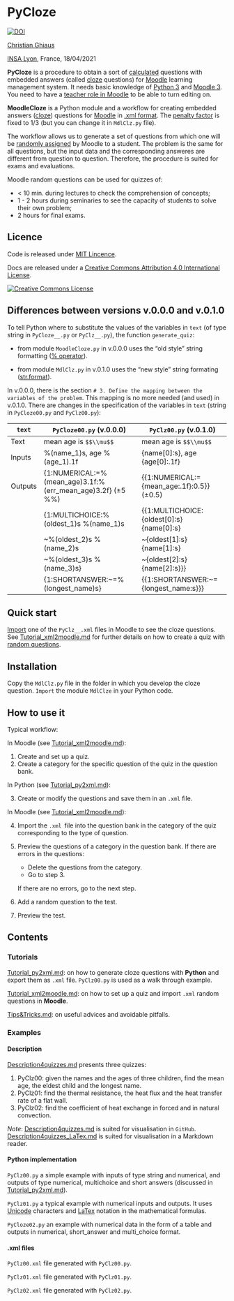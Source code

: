 # PyCloze

[![DOI](https://zenodo.org/badge/302832801.svg)](https://zenodo.org/badge/latestdoi/302832801)

[Christian Ghiaus](mailto:cghiaus@gmail.com)

[INSA Lyon](https://www.insa-lyon.fr), France, 18/04/2021

**PyCloze** is a procedure to obtain a sort of [calculated][calculated_q] questions with embedded answers (called [cloze][cloze] questions) for [Moodle][Moodle] learning management system. It needs basic knowledge of [Python 3](https://www.python.org) and [Moodle 3](https://docs.moodle.org/39/en/Main_page). You need to have a [teacher role in Moodle](https://moodle.com/news/lets-edit-moodle-course-minutes/) to be able to turn editing on.

**MoodleCloze** is a Python module and a workflow for creating embedded answers ([cloze][cloze]) questions for [Moodle](https://moodle.org/?lang=en) in [.xml format](https://docs.moodle.org/39/en/Moodle_XML_format). The [penalty factor][penalty] is fixed to 1/3 (but you can change it in `MdlClz.py` file).

The workflow allows us to generate a set of questions from which one will be [randomly assigned][random_q] by Moodle to a student. The problem is the same for all questions, but the input data and the corresponding answeres are different from question to question. Therefore, the procedure is suited for exams and evaluations.

Moodle random questions can be used for quizzes of:
- < 10 min. during lectures to check the comprehension of concepts;
- 1 - 2 hours during seminaries to see the capacity of students to solve their own problem;
- 2 hours for final exams.

## Licence
Code is released under [MIT Lincence](https://choosealicense.com/licenses/mit/).

Docs are released under a [Creative Commons Attribution 4.0 International License](http://creativecommons.org/licenses/by/4.0/).

[![Creative Commons License](http://i.creativecommons.org/l/by/4.0/88x31.png)](http://creativecommons.org/licenses/by/4.0/)

## Differences between versions v.0.0.0 and v.0.1.0
To tell Python where to substitute the values of the variables in `text`  (of type string in `PyCloze__.py` or `PyClz__.py`), the function `generate_quiz`:

- from module `MoodleCloze.py` in v.0.0.0 uses the “old style” string formatting ([% operator](https://realpython.com/python-string-formatting/#1-old-style-string-formatting-operator)). 

- from module `MdlClz.py` in v.0.1.0 uses the “new style” string formating ([str.format](https://realpython.com/python-string-formatting/#2-new-style-string-formatting-strformat)). 

In v.0.0.0, there is the section `# 3. Define the mapping between the variables of the problem`. This mapping is no more needed (and used) in v.0.1.0.  There are changes in the specification of the variables in `text` (string in `PyCloze00.py` and `PyClz00.py`):

|`text` |`PyCloze00.py` (v.0.0.0) | `PyClz00.py` (v.0.1.0)|
|-------|-------------------------|-----------------------|
|Text   |mean age is `$$\\mu$$`   |mean age is `$$\\mu$$` |
|Inputs |%(name_1)s, age %(age_1).1f|{name[0]:s}, age {age[0]:.1f}|
|Outputs|{1:NUMERICAL:=%(mean_age)3.1f:%(err_mean_age)3.2f} (±5 %%)| {{1:NUMERICAL:={mean_age:.1f}:0.5}} (±0.5)|
|       |{1:MULTICHOICE:%(oldest_1)s %(name_1)s|{{1:MULTICHOICE:{oldest[0]:s} {name[0]:s}|
|       |              ~%(oldest_2)s %(name_2)s|~{oldest[1]:s} {name[1]:s}|
|       |              ~%(oldest_3)s %(name_3)s}|~{oldest[2]:s} {name[2]:s}}}|
|       |{1:SHORTANSWER:~=%(longest_name)s}|{{1:SHORTANSWER:~={longest_name:s}}}|




## Quick start
[Import][Import_questions] one of the `PyClz__.xml` files in Moodle to see the cloze questions. See [Tutorial_xml2moodle.md](Tutorial_xml2moodle.md) for further details on how to create a quiz with [random questions][random_q].

## Installation

Copy the `MdlClz.py` file in the folder in which you develop the cloze question. 
`Import` the module `MdlClze` in your Python code.

## How to use it

Typical workflow:

In Moodle (see [Tutorial_xml2moodle.md](Tutorial_xml2moodle.md)):

1.	Create and set up a quiz.
2.	Create a category for the specific question of the quiz in the question bank.

In Python (see [Tutorial_py2xml.md](Tutorial_py2xml.md)):

3.	Create or modify the questions and save them in an `.xml` file.

In Moodle (see [Tutorial_xml2moodle.md](Tutorial_xml2moodle.md)):

4.	Import the `.xml `file into the question bank in the category of the quiz corresponding to the type of question.
5.	Preview the questions of a category in the question bank. If there are errors in the questions:
    - Delete the questions from the category.
    - Go to step 3.

    If there are no errors, go to the next step.
6.	Add a random question to the test.
7.	Preview the test.

## Contents
### Tutorials

[Tutorial_py2xml.md](Tutorial_py2xml.md): on how to generate cloze questions with **Python** and export them as `.xml` file.  `PyClz00.py` is used as a walk through example.

[Tutorial_xml2moodle.md](Tutorial_xml2moodle.md): on how to set up a quiz and import `.xml` random questions in **Moodle**.

[Tips&Tricks.md](Tips&Tricks.md): on useful advices and avoidable pitfalls.

### Examples

#### Description
[Description4quizzes.md](Description4quizzes.md) presents three quizzes:

1. PyClz00: given the names and the ages of three children, find the mean age, the eldest child and the longest name.
2. PyClz01: find the thermal resistance, the heat flux and the heat transfer rate of a flat wall. 
3. PyClz02: find the coefficient of heat exchange in forced and in natural convection.

*Note*: [Description4quizzes.md](Description4quizzes.md) is suited for visualisation in `GitHub`.  [Description4quizzes_LaTex.md](Description4quizzes_LaTex.md) is suited for visualisation in a Markdown reader. 

#### Python implementation

`PyClz00.py` a simple example with inputs of type string and numerical, and outputs of type numerical, multichoice and short answers (discussed in [Tutorial_py2xml.md](Tutorial_py2xml.md)).

`PyClz01.py` a typical example with numerical inputs and outputs. It uses [Unicode](https://docs.moodle.org/23/en/Unicode) characters and [LaTex](https://docs.moodle.org/23/en/Using_TeX_Notation) notation in the mathematical formulas.

`PyCloze02.py` an example with numerical data in the form of a table and outputs in numerical, short_answer and multi_choice format.

#### .xml files

`PyClz00.xml` file generated with `PyClz00.py`.

`PyClz01.xml` file generated with `PyClz01.py`.

`PyClz02.xml` file generated with `PyClz02.py`.


[calculated_q]:https://docs.moodle.org/39/en/Calculated_question_type

[cloze]:https://docs.moodle.org/39/en/Embedded_Answers_(Cloze)_question_type

[Import_questions]:https://docs.moodle.org/39/en/Import_questions#Importing_questions_from_an_existing_file

[Moodle]:https://moodle.org/?lang=en

[Tutorial_MarkDown]:https://agea.github.io/tutorial.md/

[random_q]:https://docs.moodle.org/39/en/Random_question_type

[penalty]:https://docs.moodle.org/39/en/Multiple_Choice_question_type#Penalty_factor

